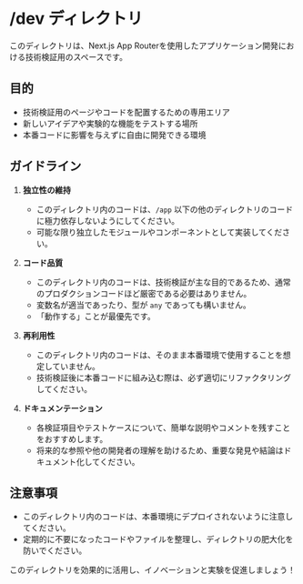 # /dev ディレクトリ

このディレクトリは、Next.js App Routerを使用したアプリケーション開発における技術検証用のスペースです。

## 目的

- 技術検証用のページやコードを配置するための専用エリア
- 新しいアイデアや実験的な機能をテストする場所
- 本番コードに影響を与えずに自由に開発できる環境

## ガイドライン

1. **独立性の維持**
   - このディレクトリ内のコードは、`/app` 以下の他のディレクトリのコードに極力依存しないようにしてください。
   - 可能な限り独立したモジュールやコンポーネントとして実装してください。

2. **コード品質**
   - このディレクトリ内のコードは、技術検証が主な目的であるため、通常のプロダクションコードほど厳密である必要はありません。
   - 変数名が適当であったり、型が `any` であっても構いません。
   - 「動作する」ことが最優先です。

3. **再利用性**
   - このディレクトリ内のコードは、そのまま本番環境で使用することを想定していません。
   - 技術検証後に本番コードに組み込む際は、必ず適切にリファクタリングしてください。

4. **ドキュメンテーション**
   - 各検証項目やテストケースについて、簡単な説明やコメントを残すことをおすすめします。
   - 将来的な参照や他の開発者の理解を助けるため、重要な発見や結論はドキュメント化してください。

## 注意事項

- このディレクトリ内のコードは、本番環境にデプロイされないように注意してください。
- 定期的に不要になったコードやファイルを整理し、ディレクトリの肥大化を防いでください。

このディレクトリを効果的に活用し、イノベーションと実験を促進しましょう！
